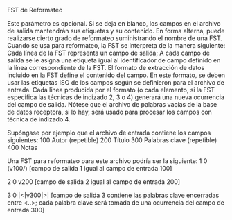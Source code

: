 FST de Reformateo 

Este parámetro es opcional. Si se deja en blanco, los campos en el archivo de salida mantendrán sus etiquetas y su contenido. En forma alterna, puede realizarse cierto grado de reformateo suministrando el nombre de una FST.
Cuando se usa para reformateo, la FST se interpreta de la manera siguiente:
Cada línea de la FST representa un campo de salida;
A cada campo de salida se le asigna una etiqueta igual al identificador de campo definido en la línea correspondiente de la FST.
El formato de extracción de datos incluido en la FST define el contenido del campo. En este formato, se deben usar las etiquetas ISO de los campos según se definieron para el archivo de entrada. Cada línea producida por el formato (o cada elemento, si la FST especifica las técnicas de indizado 2, 3 o 4) generará una nueva ocurrencia del campo de salida. Nótese que el archivo de palabras vacías de la base de datos receptora, si lo hay, será usado para procesar los campos con técnica de indizado 4.

Supóngase por ejemplo que el archivo de entrada contiene los campos siguientes:
100 Autor (repetible)
200 Título
300 Palabras clave (repetible)
400 Notas

Una FST para reformateo para este archivo podría ser la siguiente:
1 0 (v100/) [campo de salida 1 igual al campo de entrada 100]

2 0 v200 [campo de salida 2 igual al campo de entrada 200]

3 0 |<|v300|>| [campo de salida 3 contiene las palabras clave encerradas entre
                      <..>; cada palabra clave será tomada de una ocurrencia del campo
                      de entrada 300] 